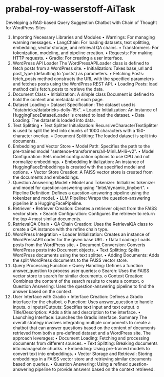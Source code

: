 # prabal-roy-wasserstoff-AiTask
Developing a RAG-based Query Suggestion Chatbot with Chain of Thought for WordPress Sites
1. Importing Necessary Libraries and Modules
  •	Warnings: For managing warning messages.
  •	LangChain: For loading datasets, text splitting, embedding, vector storage, and retrieval QA chains.
  •	Transformers: For tokenization, modeling, and pipeline creation.
  •	Requests: For making HTTP requests.
  •	Gradio: For creating a user interface.
2. WordPress API Loader
The WordPressAPILoader class is defined to fetch posts from a WordPress site.
  •	Initialization: Takes base_url and post_type (defaulting to 'posts') as parameters.
  •	Fetching Posts: fetch_posts method constructs the URL with the specified parameters and fetches posts using the WordPress REST API.
  •	Loading Posts: load method calls fetch_posts to retrieve the data.
3. Document Class
  •	Initialization: A simple class Document is defined to hold the content and metadata of each page.
4. Dataset Loading
  •	Dataset Specification: The dataset used is "databricks/databricks-dolly-15k".
  •	Loader Initialization: An instance of HuggingFaceDatasetLoader is created to load the dataset.
  •	Data Loading: The dataset is loaded into data.
5. Text Splitting
  •	Text Splitter Initialization: RecursiveCharacterTextSplitter is used to split the text into chunks of 1000 characters with a 150-character overlap.
  •	Document Splitting: The loaded dataset is split into documents.
6. Embedding and Vector Store
  •	Model Path: Specifies the path to the pre-trained model "sentence-transformers/all-MiniLM-l6-v2".
  •	Model Configuration: Sets model configuration options to use CPU and not normalize embeddings.
  •	Embedding Initialization: An instance of HuggingFaceEmbeddings is created with the specified model and options.
  •	Vector Store Creation: A FAISS vector store is created from the documents and embeddings.
7. Question Answering Model
  •	Model and Tokenizer: Initializes tokenizer and model for question-answering using "Intel/dynamic_tinybert".
  •	Pipeline Definition: Defines a question-answering pipeline using the tokenizer and model.
  •	LLM Pipeline: Wraps the question-answering pipeline in a HuggingFacePipeline.
8. Retriever
  •	Retriever Creation: Creates a retriever object from the FAISS vector store.
  •	Search Configuration: Configures the retriever to return the top 4 most similar documents.
9. RetrievalQA Chain
  •	QA Chain Creation: Uses the RetrievalQA class to create a QA instance with the refine chain type.
10. WordPress Integration
  •	Loader Initialization: Creates an instance of WordPressAPILoader for the given base URL.
  •	Data Loading: Loads posts from the WordPress site.
  •	Document Conversion: Converts WordPress posts into Document objects.
  •	Text Splitting: Splits WordPress documents using the text splitter.
  •	Adding Documents: Adds the split WordPress documents to the FAISS vector store.
11. Query Processing Function
  •	Query Handling: Defines a function answer_question to process user queries:
  o	Search: Uses the FAISS vector store to search for similar documents.
  o	Context Creation: Combines the content of the search results to create a context.
  o	Question Answering: Uses the question-answering pipeline to find the answer based on the context.
12. User Interface with Gradio
  •	Interface Creation: Defines a Gradio interface for the chatbot.
  o	Function: Uses answer_question to handle inputs.
  o	Inputs/Outputs: Specifies text input and text output.
  o	Title/Description: Adds a title and description to the interface.
  •	Launching Interface: Launches the Gradio interface.
Summary
The overall strategy involves integrating multiple components to create a chatbot that can answer questions based on the content of documents retrieved from both a pre-defined dataset and a WordPress site. The approach leverages:
  •	Document Loading: Fetching and processing documents from different sources.
  •	Text Splitting: Breaking documents into manageable chunks.
  •	Embedding: Using pre-trained models to convert text into embeddings.
  •	Vector Storage and Retrieval: Storing embeddings in a FAISS vector store and retrieving similar documents based on queries.
  •	Question Answering: Using a refined question-answering pipeline to provide answers based on the context retrieved.

